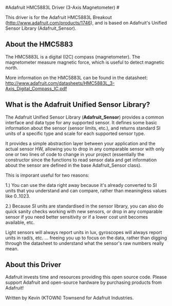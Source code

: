 #Adafruit HMC5883L Driver (3-Axis Magnetometer) #

This driver is for the Adafruit HMC5883L Breakout (http://www.adafruit.com/products/1746), and is based on Adafruit's Unified Sensor Library (Adafruit_Sensor).

## About the HMC5883 ##

The HMC5883L is a digital (I2C) compass (magnetometer).  The magnetometer measure magnetic force, which is useful to detect magnetic north.

More information on the HMC5883L can be found in the datasheet: http://www.adafruit.com/datasheets/HMC5883L_3-Axis_Digital_Compass_IC.pdf

## What is the Adafruit Unified Sensor Library? ##

The Adafruit Unified Sensor Library (**Adafruit_Sensor**) provides a common interface and data type for any supported sensor.  It defines some basic information about the sensor (sensor limits, etc.), and returns standard SI units of a specific type and scale for each supported sensor type.

It provides a simple abstraction layer between your application and the actual sensor HW, allowing you to drop in any comparable sensor with only one or two lines of code to change in your project (essentially the constructor since the functions to read sensor data and get information about the sensor are defined in the base Adafruit_Sensor class).

This is imporant useful for two reasons:

1.) You can use the data right away because it's already converted to SI units that you understand and can compare, rather than meaningless values like 0..1023.

2.) Because SI units are standardised in the sensor library, you can also do quick sanity checks working with new sensors, or drop in any comparable sensor if you need better sensitivity or if a lower cost unit becomes available, etc. 

Light sensors will always report units in lux, gyroscopes will always report units in rad/s, etc. ... freeing you up to focus on the data, rather than digging through the datasheet to understand what the sensor's raw numbers really mean.

## About this Driver ##

Adafruit invests time and resources providing this open source code.  Please support Adafruit and open-source hardware by purchasing products from Adafruit!

Written by Kevin (KTOWN) Townsend for Adafruit Industries.